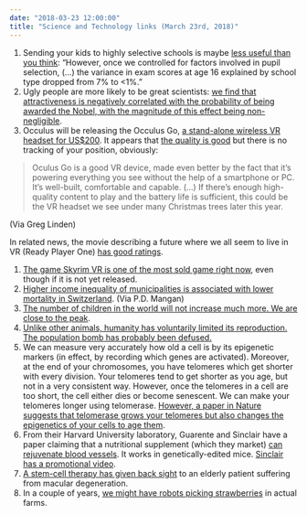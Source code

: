 ```yaml
---
date: "2018-03-23 12:00:00"
title: "Science and Technology links (March 23rd, 2018)"
---
```




1. Sending your kids to highly selective schools is maybe [less useful than you think](https://www.nature.com/articles/s41539-018-0019-8): &ldquo;However, once we controlled for factors involved in pupil selection, (&hellip;) the variance in exam scores at age 16 explained by school type dropped from 7% to &lt;1%.&rdquo;
1. Ugly people are more likely to be great scientists: [we find that attractiveness is negatively correlated with the probability of being awarded the Nobel, with the magnitude of this effect being non-negligible](http://www.rcea.org/RePEc/pdf/wp17-27.pdf).
1. Occulus will be releasing the Occulus Go, [a stand-alone wireless VR headset for US$200](https://www.oculus.com/go/). It appears that [the quality is good](https://www.techradar.com/reviews/oculus-go) but there is no tracking of your position, obviously:<br/>

> Oculus Go is a good VR device, made even better by the fact that it&rsquo;s powering everything you see without the help of a smartphone or PC. It&rsquo;s well-built, comfortable and capable. (&hellip;) If there&rsquo;s enough high-quality content to play and the battery life is sufficient, this could be the VR headset we see under many Christmas trees later this year.

(Via Greg Linden)

In related news, the movie describing a future where we all seem to live in VR (Ready Player One) [has good ratings](https://www.rottentomatoes.com/m/ready_player_one/).
1. [The game Skyrim VR is one of the most sold game right now](https://uploadvr.com/skyrim-vr-reaches-steams-top-10-sellers-less-24-hours/), even though if it is not yet released.
1. [Higher income inequality of municipalities is associated with lower mortality in Switzerland](https://link.springer.com/article/10.1007/s10654-015-9987-7). (Via P.D. Mangan)
1. [The number of children in the world will not increase much more. We are close to the peak](https://ourworldindata.org/peak-child).
1. [Unlike other animals, humanity has voluntarily limited its reproduction. The population bomb has probably been defused.](https://www.bloomberg.com/view/articles/2018-03-16/decline-in-world-fertility-rates-lowers-risks-of-mass-starvation)
1. We can measure very accurately how old a cell is by its epigenetic markers (in effect, by recording which genes are activated). Moreover, at the end of your chromosomes, you have telomeres which get shorter with every division. Your telomeres tend to get shorter as you age, but not in a very consistent way. However, once the telomeres in a cell are too short, the cell either dies or become senescent. We can make your telomeres longer using telomerase. [However, a paper in Nature suggests that telomerase grows your telomeres but also changes the epigenetics of your cells to age them](https://www.nature.com/articles/s41467-017-02697-5).
1. From their Harvard University laboratory, Guarente and Sinclair have a paper claiming that a nutritional supplement (which they market) [can rejuvenate blood vessels](http://www.cell.com/cell/fulltext/S0092-8674(18)30152-1). It works in genetically-edited mice. [Sinclair has a promotional video](https://vimeo.com/261202564). 
1. [A stem-cell therapy has given back sight](http://www.bbc.com/news/health-43458365) to an elderly patient suffering from macular degeneration.
1. In a couple of years, [we might have robots picking strawberries](https://www.npr.org/sections/thesalt/2018/03/20/592857197/robots-are-trying-to-pick-strawberries-so-far-theyre-not-very-good-at-it) in actual farms.


